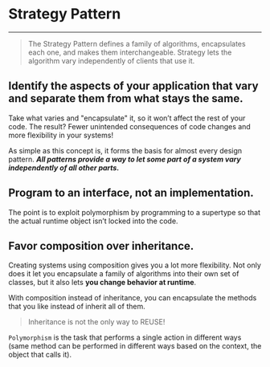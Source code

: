 # Strategy Pattern

---
> The Strategy Pattern defines a family of algorithms, 
encapsulates each one, and makes them interchangeable. Strategy lets the algorithm vary independently of clients that use it.


## Identify the aspects of your application that vary and separate them from what stays the same.

Take what varies and "encapsulate" it, so it won’t affect the rest of your code.
The result? Fewer unintended consequences of code changes and more flexibility in your systems!

As simple as this concept is, it forms the basis for almost every design pattern. ***All patterns provide a way to let some part of a system vary independently of all other parts.***

## Program to an interface, not an implementation.
The point is to exploit polymorphism by programming to a supertype so that the actual runtime object isn’t locked into the code.

## Favor composition over inheritance.
Creating systems using composition gives you a lot more flexibility. Not only does it let you encapsulate
a family of algorithms into their own set of classes, but it also lets __you change behavior at runtime__.

With composition instead of inheritance, you can encapsulate the methods that you like instead of inherit
all of them.

> Inheritance is not the only way to REUSE!

`Polymorphism` is the task that performs a single action in different ways (same method can be performed in 
different ways based on the context, the object that calls it).
